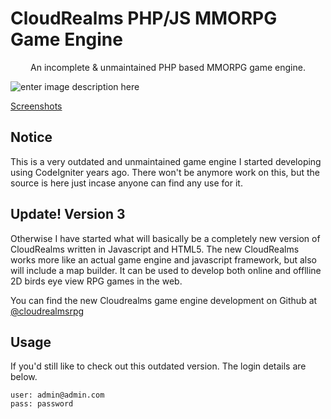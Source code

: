 # CloudRealms PHP/JS MMORPG Game Engine
<p style="text-align: center;">
An incomplete & unmaintained PHP based MMORPG game engine.

![enter image description here](https://i.imgur.com/YSDE5.png)

[Screenshots](https://imgur.com/a/Hmyfd)
</p>

## Notice

This is a very outdated and unmaintained game engine I started developing using CodeIgniter years ago. There won't be anymore work on this, but the source is here just incase anyone can find any use for it. 

## Update! Version 3

Otherwise I have started what will basically be a completely new version of CloudRealms written in Javascript and HTML5. The new CloudRealms works more like an actual game engine and javascript framework, but also will include a map builder. It can be used to develop both online and offlline 2D birds eye view RPG games in the web.

You can find the new Cloudrealms game engine development on Github at [@cloudrealmsrpg](https://github.com/cloudrealmsrpg)

## Usage

If you'd still like to check out this outdated version. The login details are below.


```
user: admin@admin.com
pass: password
```
